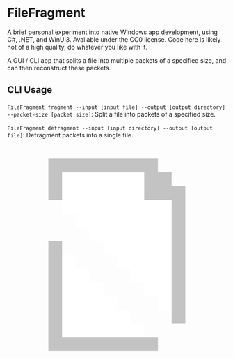 # FileFragment
A brief personal experiment into native Windows app development, using C#, .NET, and WinUI3. Available under the CC0 license. Code here is likely not of a high quality, do whatever you like with it.

A GUI / CLI app that splits a file into multiple packets of a specified size, and can then reconstruct these packets.

## CLI Usage

`FileFragment fragment --input [input file] --output [output directory] --packet-size [packet size]`: Split a file into packets of a specified size.

`FileFragment defragment --input [input directory] --output [output file]`: Defragment packets into a single file.

![FileFragment Icon](./FileFragment.png)